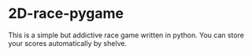 # 2D-race-pygame
This is a simple but addictive race game written in python. You can store your scores automatically by shelve.
